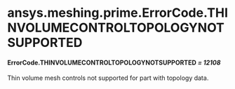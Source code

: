 # ansys.meshing.prime.ErrorCode.THINVOLUMECONTROLTOPOLOGYNOTSUPPORTED



#### ErrorCode.THINVOLUMECONTROLTOPOLOGYNOTSUPPORTED *= 12108*

Thin volume mesh controls not supported for part with topology data.

<!-- !! processed by numpydoc !! -->
